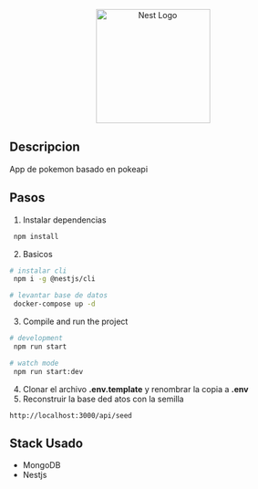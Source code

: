 <p align="center">
  <a href="http://nestjs.com/" target="blank"><img src="https://png.pngtree.com/png-clipart/20240604/original/pngtree-the-face-of-a-jason-mask-vector-picture-image_15484147.png" width="200" alt="Nest Logo" /></a>
</p>

## Descripcion

App de pokemon basado en pokeapi

## Pasos
1. Instalar dependencias

```bash
 npm install
```

2. Basicos

```bash
# instalar cli
 npm i -g @nestjs/cli

# levantar base de datos
 docker-compose up -d
```
3. Compile and run the project

```bash
# development
 npm run start

# watch mode
 npm run start:dev

```
4.  Clonar el archivo __.env.template__ y renombrar la copia a __.env__
 5. Reconstruir la base ded atos con la semilla
```
http://localhost:3000/api/seed
```

## Stack Usado
* MongoDB
* Nestjs